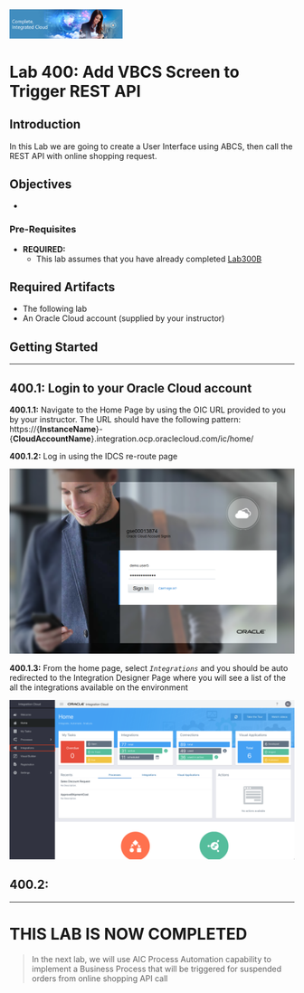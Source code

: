 <img class="float-right" src="images/j2c-logo.png" width="200">

# **Lab 400: Add VBCS Screen to Trigger REST API**
## **Introduction**

In this Lab we are going to create a User Interface using ABCS, then call the REST API with online shopping request.
## **Objectives**
- 

### **Pre-Requisites**
- **REQUIRED:** 
    - This lab assumes that you have already completed [Lab300B](/ics300b.md)

## **Required Artifacts**

- The following lab 
- An Oracle Cloud account (supplied by your instructor)

## **Getting Started**
---

## **400.1: Login to your Oracle Cloud account**

**400.1.1:** Navigate to the Home Page by using the OIC URL provided to you by your instructor. The URL should have the following pattern: 
https://{**InstanceName**}-{**CloudAccountName**}.integration.ocp.oraclecloud.com/ic/home/

**400.1.2:** Log in using the IDCS re-route page

![](images/300b/image002.png)  

**400.1.3:** From the home page, select *`Integrations`* and you should be auto redirected to the Integration Designer Page where you will see a list of the all the integrations available on the environment

![](images/oic-1.png)

## **400.2:**

--- 

# **THIS LAB IS NOW COMPLETED**
> In the next lab, we will use AIC Process Automation capability to implement a Business Process that will be triggered for suspended orders from online shopping API call
